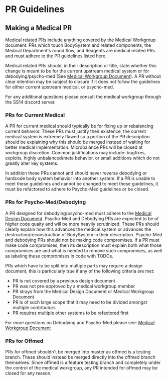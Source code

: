 # PR Guidelines

## Making a Medical PR

Medical related PRs include anything covered by the Medical Workgroup document. PRs which touch BodySystem and related components, the Medical Department's round flow, and Reagents are medical related PRs and must adhere to the PR guidelines listed here. 

Medical related PRs should, in their description or title, state whether this change is meant to be for the current upstream medical system or for debodying/psycho-med (See [Medical Workgroup Document](medical-workgroup.md)). A PR without clear intention may be subject to closure if it does not follow the guidelines for either current upstream medical, or psycho-med. 

For any additional questions please consult the medical workgroup through the SS14 discord server.

### PRs for Current Medical
A PR for current medical should typically be for fixing up or rebalancing current behavior. These PRs must justify their existence, the current medical system is extremely flawed so a portion of the PR description should be explaining why this should be merged instead of waiting for better medical implementation. Microbalance PRs will be closed at workgroup discretion. Common justifications may include: bugfixes, exploits, highly unbalanced/meta behavior, or small additions which do not greatly alter key systems. 

In addition these PRs cannot and should never reverse debodying or hardcode body system behavior into another system. If a PR is unable to meet these guidelines and cannot be changed to meet these guidelines, it must be refactored to adhere to Psycho-Med guidelines or be closed. 

### PRs for Psycho-Med/Debodying
A PR designed for debodying/psycho-med must adhere to the [Medical Design Document](../medical.md). Psycho-Med and Debodying PRs are expected to be of higher code quaity and will be more heavily scrutinized. These PRs should clearly explain how this advances the medical system or advances the destruction/reconstruction of BodySystem in their description. Psycho-Med and debodying PRs should not be making code compromises. If a PR must make code compromises, then its description must explain both what those compromises are and what is needed to remove such compromises, as well as labeling these compromises in code with TODOs.

PRs which have to be split into multiple parts may require a design document, this is particularly true if any of the following criteria are met:
- PR is not covered by a previous design document
- PR was not pre-approved by a medical workgroup member
- PR strays from the Medical Design Document or Medical Workgroup Document
- PR is of such large scope that it may need to be divided amongst multiple contributors
- PR requires multiple other systems to be refactored first

For more questions on Debodying and Psycho-Med please see: [Medical Workgroup Document](medical-workgroup.md)

### PRs for Offmed
PRs for offmed shouldn't be merged into master as offmed is a testing branch. These should instead be merged directly into the offmed branch themselves. Since offmed is a feature testing branch and completely under the control of the medical workgroup, any PR intended for offmed may be closed for any reason.

